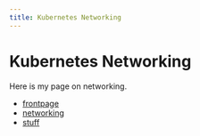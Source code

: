```yaml
---
title: Kubernetes Networking
---
```


# Kubernetes Networking

Here is my page on networking.

* [frontpage](../)
* [networking](networking)
* [stuff](stuff)